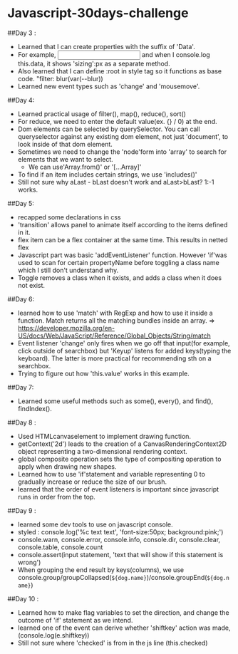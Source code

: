 # Javascript-30days-challenge

##Day 3 : 
- Learned that I can create properties with the suffix of 'Data'. 
- For example, <input data-sizing='px'> and when I console.log this.data, it shows 'sizing':px as a separate method.
- Also learned that I can define :root in style tag so it functions as base code. "filter: blur(var(--blur))
- Learned new event types such as 'change' and 'mousemove'.

##Day 4:
- Learned practical usage of filter(), map(), reduce(), sort()
- For reduce, we need to enter the default value(ex. {} / 0) at the end.
- Dom elements can be selected by querySelector. You can call queryselector against any existing dom element, not just 'document', to look inside of that dom element. 
- Sometimes we need to change the 'node'form into 'array' to search for elements that we want to select.
  * We can use'Array.from()' or '[...Array]'
- To find if an item includes certain strings, we use 'includes()'
- Still not sure why aLast - bLast doesn't work and aLast>bLast? 1:-1 works.

##Day 5:
- recapped some declarations in css
- 'transition' allows panel to animate itself according to the items defined in it.
- flex item can be a flex container at the same time. This results in netted flex
- Javascript part was basic 'addEventListener' function. However 'if'was used to scan for certain propertyName before toggling a class name which I still don't understand why.
- Toggle removes a class when it exists, and adds a class when it does not exist.

##Day 6:
- learned how to use 'match' with RegExp and how to use it inside a function. Match returns all the matching bundles inside an array.
 => https://developer.mozilla.org/en-US/docs/Web/JavaScript/Reference/Global_Objects/String/match
- Event listener 'change' only fires when we go off that input(for example, click outside of searchbox) but 'Keyup' listens for added keys(typing the keyboard). The latter is more practical for recommending sth on a searchbox.
- Trying to figure out how 'this.value' works in this example.

##Day 7:
- Learned some useful methods such as some(), every(), and find(), findIndex().

##Day 8 :
- Used HTMLcanvaselement to implement drawing function. 
- getContext('2d') leads to the creation of a CanvasRenderingContext2D object representing a two-dimensional rendering context.
- global composite operation sets the type of compositing operation to apply when drawing new shapes.
- Learned how to use 'if'statement and variable representing 0 to gradually increase or reduce the size of our brush.
- learned that the order of event listeners is important since javascript runs in order from the top.

##Day 9 : 
- learned some dev tools to use on javascript console.
- styled : console.log('%c text text', 'font-size:50px; background:pink;')
- console.warn, console.error, console.info, console.dir, console.clear, console.table, console.count
- console.assert(input statement, 'text that will show if this statement is wrong')
- When grouping the end result by keys(columns), we use console.group/groupCollapsed(`${dog.name}`)/console.groupEnd(`${dog.name}`)

##Day 10 : 
- Learned how to make flag variables to set the direction, and change the outcome of 'if' statement as we intend.
- learned one of the event can derive whether 'shiftkey' action was made, (console.log(e.shiftkey))
- Still not sure where 'checked' is from in the js line (this.checked)


